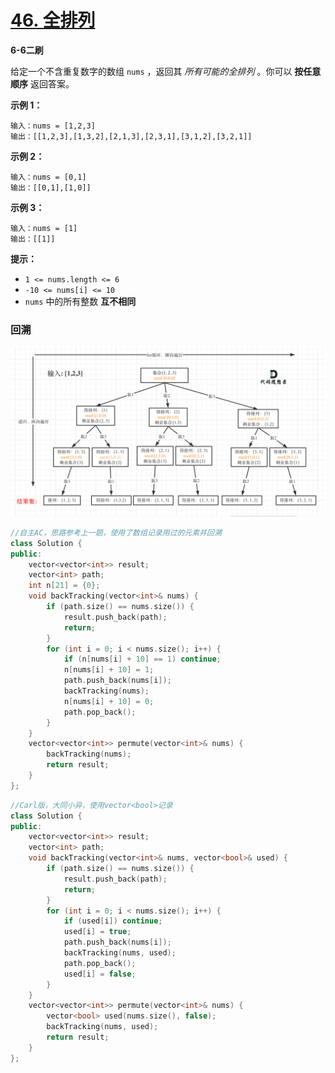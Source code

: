 # [46. 全排列](https://leetcode-cn.com/problems/permutations/)

**6-6二刷**

给定一个不含重复数字的数组 `nums` ，返回其 *所有可能的全排列* 。你可以 **按任意顺序** 返回答案。

**示例 1：**

```
输入：nums = [1,2,3]
输出：[[1,2,3],[1,3,2],[2,1,3],[2,3,1],[3,1,2],[3,2,1]]
```

**示例 2：**

```
输入：nums = [0,1]
输出：[[0,1],[1,0]]
```

**示例 3：**

```
输入：nums = [1]
输出：[[1]]
```

**提示：**

- `1 <= nums.length <= 6`
- `-10 <= nums[i] <= 10`
- `nums` 中的所有整数 **互不相同**

### 回溯

![46.全排列](../../Images/11.全排列.assets/20201209174225145.png)

```c++
//自主AC，思路参考上一题，使用了数组记录用过的元素并回溯
class Solution {
public:
    vector<vector<int>> result;
    vector<int> path;
    int n[21] = {0};
    void backTracking(vector<int>& nums) {
        if (path.size() == nums.size()) {
            result.push_back(path);
            return;
        }
        for (int i = 0; i < nums.size(); i++) {
            if (n[nums[i] + 10] == 1) continue;
            n[nums[i] + 10] = 1;
            path.push_back(nums[i]);
            backTracking(nums);
            n[nums[i] + 10] = 0;
            path.pop_back();
        }
    }
    vector<vector<int>> permute(vector<int>& nums) {
        backTracking(nums);
        return result;
    }
};
```

```c++
//Carl版，大同小异，使用vector<bool>记录
class Solution {
public:
    vector<vector<int>> result;
    vector<int> path;
    void backTracking(vector<int>& nums, vector<bool>& used) {
        if (path.size() == nums.size()) {
            result.push_back(path);
            return;
        }
        for (int i = 0; i < nums.size(); i++) {
            if (used[i]) continue;
            used[i] = true;
            path.push_back(nums[i]);
            backTracking(nums, used);
            path.pop_back();
            used[i] = false;
        }
    }
    vector<vector<int>> permute(vector<int>& nums) {
        vector<bool> used(nums.size(), false);
        backTracking(nums, used);
        return result;
    }
};
```

